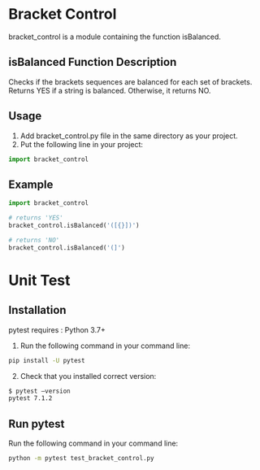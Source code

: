 # Bracket Control

bracket_control is a module containing the function isBalanced.

## isBalanced Function Description

Checks if the brackets sequences are balanced for each set of brackets. Returns YES if a string is balanced. Otherwise, it returns NO.

## Usage

1. Add bracket_control.py file in the same directory as your project.
2. Put the following line in your project:
```python
import bracket_control
```

## Example
```python
import bracket_control

# returns 'YES'
bracket_control.isBalanced('([{}])')

# returns 'NO'
bracket_control.isBalanced('(]')
```


# Unit Test

## Installation
pytest requires : Python 3.7+

1. Run the following command in your command line:
```bash
pip install -U pytest
```
2. Check that you installed correct version:
```bash
$ pytest –version
pytest 7.1.2
```

## Run pytest
Run the following command in your command line:
```bash
python -m pytest test_bracket_control.py
```
